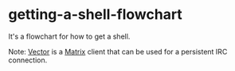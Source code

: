 # getting-a-shell-flowchart

It's a flowchart for how to get a shell.


Note: [Vector](https://vector.im/) is a 
[Matrix](http://matrix.org/) client that 
can be used for a persistent IRC connection.
